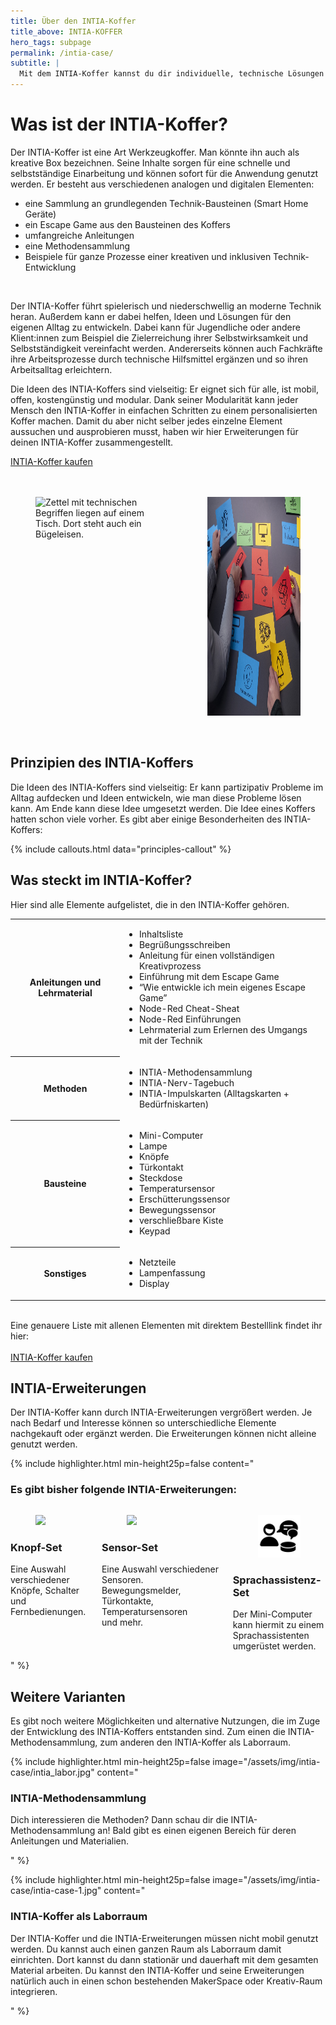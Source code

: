 ```yaml
---
title: Über den INTIA-Koffer
title_above: INTIA-KOFFER
hero_tags: subpage
permalink: /intia-case/
subtitle: |
  Mit dem INTIA-Koffer kannst du dir individuelle, technische Lösungen bauen. Er lädt dazu ein, Technik spielerisch kennenzulernen. So kannst du damit zum Beispiel individuelle Lösungen für deinen Arbeitsalltag entwickeln.  
---
```


# Was ist der INTIA-Koffer?

Der INTIA-Koffer ist eine Art Werkzeugkoffer. Man könnte ihn auch als kreative Box bezeichnen. Seine Inhalte sorgen für eine schnelle und selbstständige Einarbeitung und können sofort für die Anwendung genutzt werden.
Er besteht aus verschiedenen analogen und digitalen Elementen:
<br>
- eine Sammlung an grundlegenden Technik-Bausteinen (Smart Home Geräte)
- ein Escape Game aus den Bausteinen des Koffers
- umfangreiche Anleitungen
- eine Methodensammlung
- Beispiele für ganze Prozesse einer kreativen und inklusiven Technik-Entwicklung
<br>

Der INTIA-Koffer führt spielerisch und niederschwellig an moderne Technik heran. Außerdem kann er dabei helfen, Ideen und Lösungen für den eigenen Alltag zu entwickeln. Dabei kann für Jugendliche oder andere Klient:innen zum Beispiel die Zielerreichung ihrer Selbstwirksamkeit und Selbstständigkeit vereinfacht werden. Andererseits können auch Fachkräfte ihre Arbeitsprozesse durch technische Hilfsmittel ergänzen und so ihren Arbeitsalltag erleichtern.

Die Ideen des INTIA-Koffers sind vielseitig: Er eignet sich für alle, ist mobil, offen, kostengünstig und modular. Dank seiner Modularität kann jeder Mensch den INTIA-Koffer in einfachen Schritten zu einem personalisierten Koffer machen. Damit du aber nicht selber jedes einzelne Element aussuchen und ausprobieren musst, haben wir hier Erweiterungen für deinen INTIA-Koffer zusammengestellt.

<a href='/intia-case/buy' class='button highlighter-column-button is-rounded is-dark'>
      <span>INTIA-Koffer kaufen</span>
      <span class='icon is-small'>
        <i class='fas fa-chevron-right fa-xs'></i>
      </span>
  </a>

<br>
<br>
<br>

<div class="columns is-centered is-desktop">
<div class="column is-offset-1">
<figure>
  <img src="/assets/img/intia-case/intia-case-2.jpg" alt="Zettel mit technischen Begriffen liegen auf einem Tisch. Dort steht auch ein Bügeleisen." style="height:350px;">
</figure>
</div>
<div class="column">
<figure>
  <img src="/assets/img/intia-case/intia-case-1.jpg" alt="Zettel mit technischen Begriffen liegen auf einem Tisch. Dort steht auch ein Bügeleisen." style="height:350px;">
</figure>
</div>
</div>

<br>

## Prinzipien des INTIA-Koffers

Die Ideen des INTIA-Koffers sind vielseitig: Er kann partizipativ Probleme im Alltag aufdecken und Ideen entwickeln, wie man diese Probleme lösen kann. Am Ende kann diese Idee umgesetzt werden. Die Idee eines Koffers hatten schon viele vorher. Es gibt aber einige Besonderheiten des INTIA-Koffers:

{% include callouts.html data="principles-callout" %}

## Was steckt im INTIA-Koffer?

Hier sind alle Elemente aufgelistet, die in den INTIA-Koffer gehören.

<table class="tb">
    <tr>
       <th>Anleitungen und Lehrmaterial</th>
       <td>
          <ul>
          <li>Inhaltsliste</li>
          <li>Begrüßungsschreiben</li>
          <li>Anleitung für einen vollständigen Kreativprozess</li>
          <li>Einführung mit dem Escape Game</li>
          <li>“Wie entwickle ich mein eigenes Escape Game”</li>
          <li>Node-Red Cheat-Sheat</li>
          <li>Node-Red Einführungen</li>
          <li>Lehrmaterial zum Erlernen des Umgangs mit der Technik</li>
          </ul>
        </td>
    </tr>
    <tr>
        <th>Methoden</th>
        <td>
          <ul>
          <li>INTIA-Methodensammlung</li>
          <li>INTIA-Nerv-Tagebuch</li>
          <li>INTIA-Impulskarten (Alltagskarten + Bedürfniskarten)</li>
          </ul>
        </td>
    </tr>
    <tr>
       <th>Bausteine</th>
       <td>
          <ul>
          <li>Mini-Computer</li>
          <li>Lampe</li>
          <li>Knöpfe</li>
          <li>Türkontakt</li>
          <li>Steckdose</li>
          <li>Temperatursensor</li>
          <li>Erschütterungssensor</li>
          <li>Bewegungssensor</li>
          <li>verschließbare Kiste</li>
          <li>Keypad</li>
          </ul>
        </td>
    </tr>
    <tr>
       <th>Sonstiges</th>
       <td>
          <ul>
          <li>Netzteile</li>
          <li>Lampenfassung</li>
          <li>Display</li>
          </ul>
        </td>
    </tr>
</table>

<br>
Eine genauere Liste mit allenen Elementen mit direktem Bestelllink findet ihr hier:
<br><br>
<a href='/intia-case/buy' class='button highlighter-column-button is-rounded is-dark'>
      <span>INTIA-Koffer kaufen</span>
      <span class='icon is-small'>
        <i class='fas fa-chevron-right fa-xs'></i>
      </span>
  </a>

## INTIA-Erweiterungen

Der INTIA-Koffer kann durch INTIA-Erweiterungen vergrößert werden. Je nach Bedarf und Interesse können so unterschiedliche Elemente nachgekauft oder ergänzt werden. Die Erweiterungen können nicht alleine genutzt werden.

{% include highlighter.html min-height25p=false content="

### Es gibt bisher folgende INTIA-Erweiterungen:

<div class='columns'>
<div class='column is-one-third has-text-centered'>
  <figure class='image'>
    <img class='with-zone' src='/assets/img/intia-case/icons/streamline-icon-touch-finger-1@500x500.png'>
  </figure>
  <!-- 
      <a href='#' class='button highlighter-column-button is-rounded is-dark'>
  -->
      <h3>Knopf-Set</h3>
      Eine Auswahl verschiedener Knöpfe, Schalter und Fernbedienungen.
      <!-- 
      <span class='icon is-small'>
        <i class='fas fa-chevron-right fa-xs'></i>
      </span>
  </a>
  -->
</div>
<div class='column is-one-third has-text-centered'>
  <figure class='image'>
    <img class='with-zone' src='/assets/img/intia-case/icons/streamline-icon-smart-house-open-door@500x500.png'>
  </figure>
  <!-- 
      <a href='#' class='button highlighter-column-button is-rounded is-dark'>
      -->
      <h3>Sensor-Set</h3>
      Eine Auswahl verschiedener Sensoren. Bewegungsmelder, Türkontakte, Temperatursensoren und mehr.
      <!-- 
      <span class='icon is-small'>
        <i class='fas fa-chevron-right fa-xs'></i>
      </span>
  </a>
  -->
</div>
<div class='column is-one-third has-text-centered'>
  <figure class='image'>
    <img class='with-zone' src='/assets/img/intia-case/icons/sprachassistenz_schwarz_400px.png'>
  </figure>
  <!-- 
      <a href='#' class='button highlighter-column-button is-rounded is-dark'>
  -->
      <h3>Sprachassistenz-Set</h3>
      Der Mini-Computer kann hiermit zu einem Sprachassistenten umgerüstet werden.
      <!-- 
      <span class='icon is-small'>
        <i class='fas fa-chevron-right fa-xs'></i>
      </span>
  </a>
  -->
</div>
</div>

" %}

## Weitere Varianten

Es gibt noch weitere Möglichkeiten und alternative Nutzungen, die im Zuge der Entwicklung des INTIA-Koffers entstanden sind. Zum einen die INTIA-Methodensammlung, zum anderen den INTIA-Koffer als Laborraum. 

{% include highlighter.html min-height25p=false image="/assets/img/intia-case/intia_labor.jpg" content="

### INTIA-Methodensammlung

Dich interessieren die Methoden? Dann schau dir die INTIA-Methodensammlung an! Bald gibt es einen eigenen Bereich für deren Anleitungen und Materialien. 


" %}

{% include highlighter.html min-height25p=false image="/assets/img/intia-case/intia-case-1.jpg" content="

### INTIA-Koffer als Laborraum

Der INTIA-Koffer und die INTIA-Erweiterungen müssen nicht mobil genutzt werden. Du kannst auch einen ganzen Raum als Laborraum damit einrichten. Dort kannst du dann stationär und dauerhaft mit dem gesamten Material arbeiten. Du kannst den INTIA-Koffer und seine Erweiterungen natürlich auch in einen schon bestehenden MakerSpace oder Kreativ-Raum integrieren.

" %}
